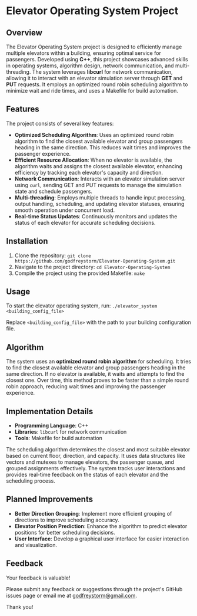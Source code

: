# Elevator Operating System Project

## Overview
The Elevator Operating System project is designed to efficiently manage multiple elevators within a building, ensuring optimal service for passengers. Developed using **C++**, this project showcases advanced skills in operating systems, algorithm design, network communication, and multi-threading. The system leverages **libcurl** for network communication, allowing it to interact with an elevator simulation server through **GET** and **PUT** requests. It employs an optimized round robin scheduling algorithm to minimize wait and ride times, and uses a Makefile for build automation.

## Features
The project consists of several key features:
- **Optimized Scheduling Algorithm**: Uses an optimized round robin algorithm to find the closest available elevator and group passengers heading in the same direction. This reduces wait times and improves the passenger experience.
- **Efficient Resource Allocation**: When no elevator is available, the algorithm waits and assigns the closest available elevator, enhancing efficiency by tracking each elevator's capacity and direction.
- **Network Communication**: Interacts with an elevator simulation server using `curl`, sending GET and PUT requests to manage the simulation state and schedule passengers.
- **Multi-threading**: Employs multiple threads to handle input processing, output handling, scheduling, and updating elevator statuses, ensuring smooth operation under concurrent load.
- **Real-time Status Updates**: Continuously monitors and updates the status of each elevator for accurate scheduling decisions.

## Installation
1. Clone the repository: `git clone https://github.com/godfreystorm/Elevator-Operating-System.git`
2. Navigate to the project directory: `cd Elevator-Operating-System`
3. Compile the project using the provided Makefile: `make`

## Usage
To start the elevator operating system, run: `./elevator_system <building_config_file>`

Replace `<building_config_file>` with the path to your building configuration file.

## Algorithm
The system uses an **optimized round robin algorithm** for scheduling. It tries to find the closest available elevator and group passengers heading in the same direction. If no elevator is available, it waits and attempts to find the closest one. Over time, this method proves to be faster than a simple round robin approach, reducing wait times and improving the passenger experience.

## Implementation Details
- **Programming Language**: C++
- **Libraries**: `libcurl` for network communication
- **Tools**: Makefile for build automation

The scheduling algorithm determines the closest and most suitable elevator based on current floor, direction, and capacity. It uses data structures like vectors and mutexes to manage elevators, the passenger queue, and grouped assignments effectively. The system tracks user interactions and provides real-time feedback on the status of each elevator and the scheduling process.

## Planned Improvements
- **Better Direction Grouping**: Implement more efficient grouping of directions to improve scheduling accuracy.
- **Elevator Position Prediction**: Enhance the algorithm to predict elevator positions for better scheduling decisions.
- **User Interface**: Develop a graphical user interface for easier interaction and visualization.

## Feedback
Your feedback is valuable!

Please submit any feedback or suggestions through the project's GitHub issues page or email me at godfreystorm@gmail.com.

Thank you!
